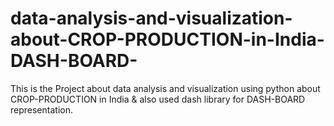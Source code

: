 # data-analysis-and-visualization-about-CROP-PRODUCTION-in-India-DASH-BOARD-
This is the Project about data analysis and visualization using python about CROP-PRODUCTION in India &amp; also used dash library for DASH-BOARD representation.
